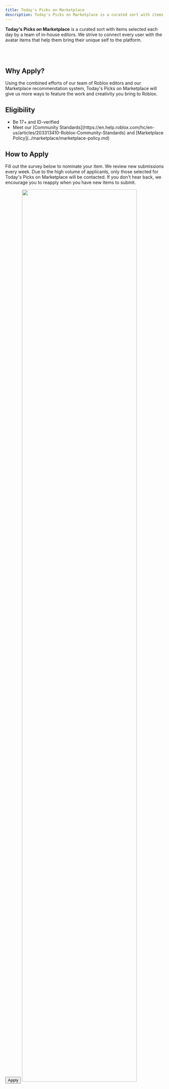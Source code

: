 ```yaml
---
title: Today's Picks on Marketplace
description: Today's Picks on Marketplace is a curated sort with items selected each day by a team of in-house editors.
---
```


**Today's Picks on Marketplace** is a curated sort with items selected each day by a team of in-house editors. We strive to connect every user with the avatar items that help them bring their unique self to the platform.

<figure>
<Chip
    color="success"
    label="Status: Open"
    size="medium"
    variant="filled"/>
</figure><br /><br />

<Grid container spacing={2}>
  <Grid item container md={8}  direction="row" style={{gap: 24, marginBottom: 12}}>
  <Grid item container wrap="nowrap" direction="column" style={{gap: 8, flex: 1}}>
    <h2>Why Apply?</h2>
    <p>Using the combined efforts of our team of Roblox editors and our Marketplace recommendation system, Today's Picks on Marketplace will give us more ways to feature the work and creativity you bring to Roblox.</p>
    <h2>Eligibility</h2>
    <ul>
      <li>Be 17+ and ID-verified</li>
      <li>Meet our [Community Standards](https://en.help.roblox.com/hc/en-us/articles/203313410-Roblox-Community-Standards) and [Marketplace Policy](../marketplace/marketplace-policy.md)</li>
    </ul>
    <h2>How to Apply</h2>
    <p>Fill out the survey below to nominate your item. We review new submissions every week. Due to the high volume of applicants, only those selected for Today's Picks on Marketplace will be contacted. If you don't hear back, we encourage you to reapply when you have new items to submit.</p>
    <Button href="https://survey.roblox.com/jfe/form/SV_8cZb94oj9OvQm9g" size='large' variant='contained' style={{width:200}}>Apply</Button>
  </Grid>
  </Grid>
  <Grid item container md={4}  direction="row" style={{gap: 24, marginBottom: 12}}>
  <Grid item container wrap="nowrap" direction="column" style={{gap: 8, flex: 1}}>
      <img src="../assets/misc/Todays-Picks-Marketplace.png" width="85%" />
  </Grid>
  </Grid>
</Grid>
